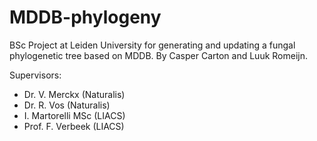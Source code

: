 # MDDB-phylogeny
BSc Project at Leiden University for generating and updating a fungal phylogenetic tree based on MDDB.
By Casper Carton and Luuk Romeijn.

Supervisors:
* Dr. V. Merckx (Naturalis)
* Dr. R. Vos (Naturalis)
* I. Martorelli MSc (LIACS)
* Prof. F. Verbeek (LIACS)

